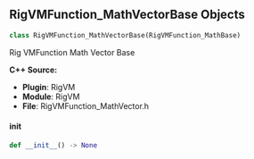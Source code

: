 ## RigVMFunction_MathVectorBase Objects

```python
class RigVMFunction_MathVectorBase(RigVMFunction_MathBase)
```

Rig VMFunction Math Vector Base

**C++ Source:**

- **Plugin**: RigVM
- **Module**: RigVM
- **File**: RigVMFunction_MathVector.h

<a id="unreal.RigVMFunction_MathVectorBase.__init__"></a>

#### __init__

```python
def __init__() -> None
```

<a id="unreal.RigUnit_MathVectorBase"></a>